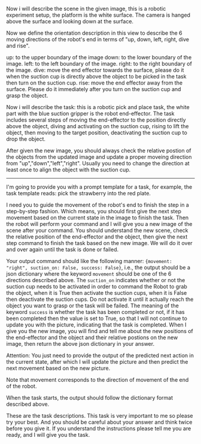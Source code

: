 Now i will describe the scene in the given image, this is a robotic experiment setup, the platform is the white surface. The camera is hanged above the surface and looking down at the surface.

Now we define the orientation description in this view to describe the 6 moving directions of the robot's end in terms of "up, down, left, right, dive and rise".

up: to the upper boundary of the image
down: to the lower boundary of the image.
left: to the left boundary of the image.
right: to the right boundary of the image.
dive: move the end effector towards the surface, please do it when the suction cup is directly above the object to be picked in the task then turn on the suction cup.
rise: move the end effector away from the surface. Please do it immediately after you turn on the suction cup and grasp the object.

Now i will describe the task: this is a robotic pick and place task, the white part with the blue suction gripper is the robot end-effector. The task includes several steps of moving the end-effector to the position directly above the object, diving and activating on the suction cup, rising to lift the object, then moving to the target position, deactivating the suction cup to drop the object.

After given the new image, you should always check the relative postion of the objects from the updated image and update a proper moveing direction from "up","down","left","right". Usually you need to change the direction at least once to align the object with the suction cup.
 
------
I'm going to provide you with a prompt template for a task, for example, the task template reads: pick the strawberry into the red plate.
 
I need you to guide the movement of the robot's end to finish the step in a step-by-step fashion. Which means, you should first give the next step movement based on the current state in the image to finish the task. Then the robot will perform your command and I will give you a new image of the scene after your command. You should understand the new scene, check the relative position of the end-effector and the object, then give the next step command to finish the task based on the new image. We will do it over and over again until the task is done or failed.
 
Your output command should like the following manner: 
`{movement: "right", suction_on: False, success: False}`, 
i.e., the output should be a json dictionary where the keyword `movement` should be one of the 6 directions described above. The `suction_on` indicates whether or not the suction cup needs to be activated in order to command the Robot to grab the object, when it is True then activate the suction cups, when it is False then deactivate the suction cups. Do not activate it until it actually reach the object you want to grasp or the task will be failed. The meaning of the keyword `success` is whether the task has been completed or not, if it has been completed then the value is set to True, so that I will not continue to update you with the picture, indicating that the task is completed. 
When I give you the new image, you will find and tell me about the new positions of the end-effector and the object and their relative postions on the new image, then return the above json dictionary in your answer.

Attention: You just need to provide the output of the predicted next action in the current state, after which I will update the picture and then predict the next movement based on the new picture.
 
Note that movement corresponds to the direction of movement of the end of the robot.
 
When the task starts, the output should follow the dictionary format described above.

These are the task descriptions. This task is very important to me so please try your best. And you should be careful about your answer and think twice before you give it. If you understand the instructions please tell me you are ready, and I will give you the task.